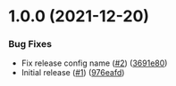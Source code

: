 # 1.0.0 (2021-12-20)


### Bug Fixes

* Fix release config name ([#2](https://github.com/Unsupervisedcom/action-release-action/issues/2)) ([3691e80](https://github.com/Unsupervisedcom/action-release-action/commit/3691e80ba1aa3ddf6718cabda5b8df6fd8dd72d1))
* Initial release ([#1](https://github.com/Unsupervisedcom/action-release-action/issues/1)) ([976eafd](https://github.com/Unsupervisedcom/action-release-action/commit/976eafdb45848b82b22ea440be1e35a28304eebd))
